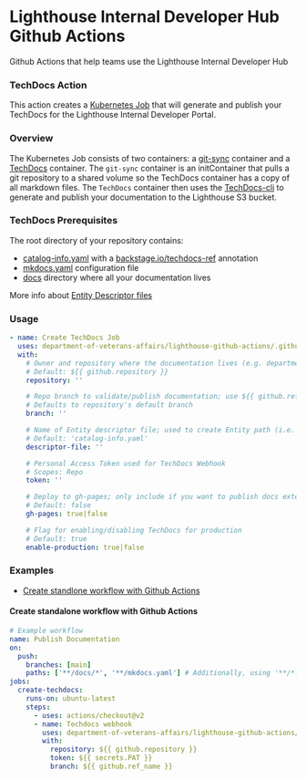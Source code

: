 # Lighthouse Internal Developer Hub Github Actions

Github Actions that help teams use the Lighthouse Internal Developer Hub

### TechDocs Action

This action creates a [Kubernetes Job](https://github.com/department-of-veterans-affairs/lighthouse-github-actions/blob/main/scripts/create-techdocs-job.sh) that will generate and publish your TechDocs for the Lighthouse Internal Developer Portal.

### Overview

The Kubernetes Job consists of two containers: a [git-sync](https://github.com/kubernetes/git-sync) container and a [TechDocs](https://github.com/department-of-veterans-affairs/lighthouse-developer-portal/blob/main/techdocs/Dockerfile) container. The `git-sync` container is an initContainer that pulls a git repository to a shared volume so the TechDocs container has a copy of all markdown files. The `TechDocs` container then uses the [TechDocs-cli](https://backstage.io/docs/features/techdocs/cli) to generate and publish your documentation to the Lighthouse S3 bucket.

### TechDocs Prerequisites

The root directory of your repository contains:

- [catalog-info.yaml](https://github.com/department-of-veterans-affairs/lighthouse-developer-portal/blob/main/catalog-info.yaml) with a [backstage.io/techdocs-ref](https://backstage.io/docs/features/software-catalog/well-known-annotations#backstageiotechdocs-ref) annotation
- [mkdocs.yaml](https://github.com/department-of-veterans-affairs/lighthouse-developer-portal/blob/main/mkdocs.yml) configuration file
- [docs](https://github.com/department-of-veterans-affairs/lighthouse-developer-portal/tree/main/docs) directory where all your documentation lives

More info about [Entity Descriptor files](https://backstage.io/docs/features/software-catalog/descriptor-format#overall-shape-of-an-entity)

### Usage

<!-- start usage -->

```yaml
- name: Create TechDocs Job
  uses: department-of-veterans-affairs/lighthouse-github-actions/.github/actions/techdocs-webhook@main
  with:
    # Owner and repository where the documentation lives (e.g. department-of-veterans-affairs/lighthouse-developer-portal)
    # Default: ${{ github.repository }}
    repository: ''

    # Repo branch to validate/publish documentation; use ${{ github.ref_name }} to specify the branch used for the workflow dispatch
    # Defaults to repository's default branch
    branch: ''

    # Name of Entity descriptor file; used to create Entity path (i.e. namespace/kind/name)
    # Default: 'catalog-info.yaml'
    descriptor-file: ''

    # Personal Access Token used for TechDocs Webhook
    # Scopes: Repo
    token: ''

    # Deploy to gh-pages; only include if you want to publish docs externally to GitHub (github.io)
    # Default: false
    gh-pages: true|false

    # Flag for enabling/disabling TechDocs for production
    # Default: true
    enable-production: true|false
```

<!-- end usage -->

### Examples

- [Create standlone workflow with Github Actions](#create-standalone-workflow-with-github-actions)

#### Create standalone workflow with Github Actions

```yaml
# Example workflow
name: Publish Documentation
on:
  push:
    branches: [main]
    paths: ['**/docs/*', '**/mkdocs.yaml'] # Additionally, using '**/*.md' will check all '.md' files for changes including in /docs
jobs:
  create-techdocs:
    runs-on: ubuntu-latest
    steps:
      - uses: actions/checkout@v2
      - name: Techdocs webhook
        uses: department-of-veterans-affairs/lighthouse-github-actions/.github/actions/techdocs-webhook@main
        with:
          repository: ${{ github.repository }}
          token: ${{ secrets.PAT }}
          branch: ${{ github.ref_name }}
```
